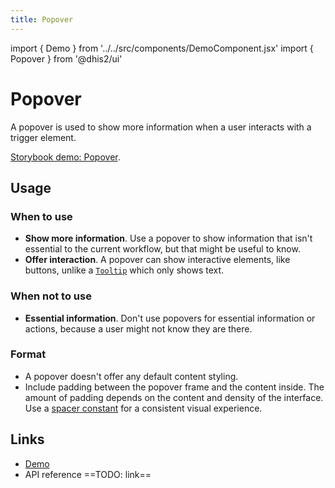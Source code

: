 ```yaml
---
title: Popover
---
```


import { Demo } from '../../src/components/DemoComponent.jsx'
import { Popover } from '@dhis2/ui'

# Popover

A popover is used to show more information when a user interacts with a trigger element.

<Demo>
    <p><a href="https://ui.dhis2.nu/demo/?path=/story/data-display-popover--default" target="_blank">Storybook demo: Popover</a>.</p> 
</Demo>

## Usage

### When to use

-   **Show more information**. Use a popover to show information that isn't essential to the current workflow, but that might be useful to know.
-   **Offer interaction**. A popover can show interactive elements, like buttons, unlike a [`Tooltip`](tooltip.md) which only shows text.

### When not to use

-   **Essential information**. Don't use popovers for essential information or actions, because a user might not know they are there.

### Format

-   A popover doesn't offer any default content styling.
-   Include padding between the popover frame and the content inside. The amount of padding depends on the content and density of the interface. Use a [spacer constant](../utilities/constants.md) for a consistent visual experience.

## Links

-   [Demo](https://ui.dhis2.nu/demo/?path=/story/data-display-popover--default)
-   API reference ==TODO: link==
